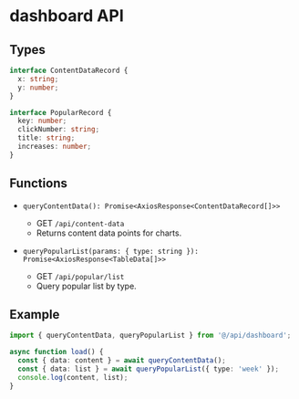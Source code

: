 # dashboard API

## Types

```ts
interface ContentDataRecord {
  x: string;
  y: number;
}

interface PopularRecord {
  key: number;
  clickNumber: string;
  title: string;
  increases: number;
}
```

## Functions

- `queryContentData(): Promise<AxiosResponse<ContentDataRecord[]>>`
  - GET `/api/content-data`
  - Returns content data points for charts.

- `queryPopularList(params: { type: string }): Promise<AxiosResponse<TableData[]>>`
  - GET `/api/popular/list`
  - Query popular list by type.

## Example

```ts
import { queryContentData, queryPopularList } from '@/api/dashboard';

async function load() {
  const { data: content } = await queryContentData();
  const { data: list } = await queryPopularList({ type: 'week' });
  console.log(content, list);
}
```
